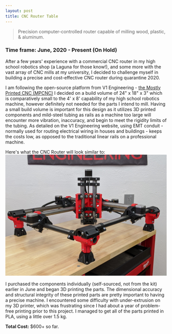 ```yaml
---
layout: post
title: CNC Router Table
---
```


> Precision computer-controlled router capable of milling wood, plastic, & aluminum.

### Time frame: June, 2020 - Present (On Hold)

After a few years' experience with a commercial CNC router in my high school robotics shop (a Laguna for those know!), and some more with the vast array of CNC mills at my university, I decided to challenge myself in building a precise and cost-effective CNC router during quarantine 2020.

I am following the open-source platform from V1 Engineering - [the Mostly Printed CNC (MPCNC)](https://www.v1engineering.com/specifications/)
I decided on a build volume of 24" x 18" x 3" which is comparatively small to the 4' x 8' capability of my high school robotics machine, however definitely not needed for the parts I intend to mill. Having a small build volume is important for this design as it utilizes 3D printed components and mild-steel tubing as rails as a machine too large will encounter more vibration, inaccuracy, and begin to meet the rigidity limits of the tubing. As detailed on the V1 Engineering website, using EMT conduit - normally used for routing electrical wiring in houses and buildings - keeps the costs low, as opposed to the traditional linear rails on a professional machine.

Here's what the CNC Router will look similar to:
![V1 Engineering MPCNC Primo](/images/Primo-scaled.jpg "V1 Engineering MPCNC Primo")

I purchased the components individually (self-sourced, not from the kit) earlier in June and began 3D printing the parts. The dimensional accuracy and structural integrity of these printed parts are pretty important to having a precise machine. I encountered some difficulty with under-extrusion on my 3D printer, which was frustrating since I had about a year of problem-free printing prior to this project. I managed to get all of the parts printed in PLA, using a little over 1.5 kg.

**Total Cost:** $600+ so far.

